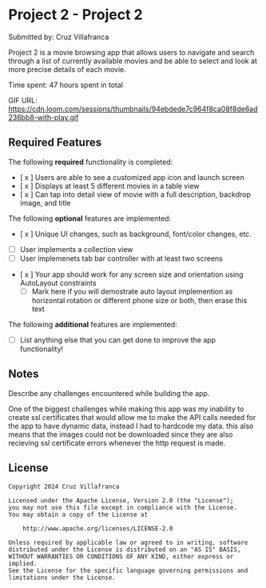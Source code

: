 # Project 2 - Project 2

Submitted by: Cruz Villafranca

Project 2 is a movie browsing app that allows users to navigate and search through a list of currently available movies and be able to select and look at more precise details of each movie. 

Time spent: 47 hours spent in total

GIF URL: https://cdn.loom.com/sessions/thumbnails/94ebdede7c964f8ca08f8de6ad236bb8-with-play.gif

## Required Features

The following **required** functionality is completed:

- [ x ] Users are able to see a customized app icon and launch screen
- [ x ] Displays at least 5 different movies in a table view
- [ x ] Can tap into detail view of movie with a full description, backdrop image, and title
 
The following **optional** features are implemented:

- [ x ] Unique UI changes, such as background, font/color changes, etc.
- [ ] User implements a collection view
- [ ] User implemenets tab bar controller with at least two screens
- [ x ] Your app should work for any screen size and orientation using AutoLayout constraints
  - [ ] Mark here if you will demostrate auto layout implemention as horizontal rotation or different phone size or both, then erase this text

The following **additional** features are implemented:

- [ ] List anything else that you can get done to improve the app functionality!

## Notes

Describe any challenges encountered while building the app.

One of the biggest challenges while making this app was my inability to create ssl certificates that would allow me to make the API calls needed for the app to have dynamic data, instead I had to hardcode my data. this also means that the images could not be downloaded since they are also recieving ssl certificate errors whenever the http request is made.

## License

    Copyright 2024 Cruz Villafranca

    Licensed under the Apache License, Version 2.0 (the "License");
    you may not use this file except in compliance with the License.
    You may obtain a copy of the License at

        http://www.apache.org/licenses/LICENSE-2.0

    Unless required by applicable law or agreed to in writing, software
    distributed under the License is distributed on an "AS IS" BASIS,
    WITHOUT WARRANTIES OR CONDITIONS OF ANY KIND, either express or implied.
    See the License for the specific language governing permissions and
    limitations under the License.
